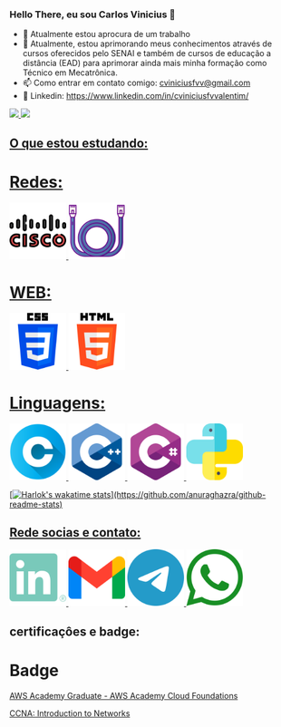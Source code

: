 ### Hello There, eu sou Carlos Vinicius 👋

- 🔭 Atualmente estou aprocura de um trabalho
- 🌱 Atualmente, estou aprimorando meus conhecimentos através de cursos oferecidos pelo SENAI e também de cursos de educação a distância (EAD) para aprimorar ainda mais minha formação como Técnico em Mecatrônica.
- 📫 Como entrar em contato comigo: cviniciusfvv@gmail.com
- 🧾 Linkedin: https://www.linkedin.com/in/cviniciusfvvalentim/

<div>
<a href="https://github.com/cviniciusfvv">
<img loading="lazy" height="180em" src="https://github-readme-stats.vercel.app/api/top-langs/?username=cviniciusfvv&layout=compact&langs_count=7&theme=dracula"/>
<img loading="lazy" height="180em" src="https://github-readme-stats.vercel.app/api?username=cviniciusfvv&show_icons=true&theme=dracula&include_all_commits=true&count_private=true"/>
</div>

## O que estou estudando:

# Redes:

<img loading="lazy" src="IMG\cisco\cisco.png" width="100" height="100"/> <img loading="lazy" src="IMG\redes\cabo.png" width="100" height="100"/>

# WEB:

<img loading="lazy" src="IMG\CSS\css-3.png" width="100" height="100"/> <img loading="lazy" src="IMG\HTML\html-5.png" width="100" height="100"/>

# Linguagens:

<img loading="lazy" src="IMG\c\letra-c.png" width="100" height="100"/> <img loading="lazy" src="IMG\c++\c-.png" width="100" height="100"/> <img loading="lazy" src="IMG\Csharp\do-sustenido.png" width="100" height="100"/> <img loading="lazy" src="IMG\python\python.png" width="100" height="100"/>

[![Harlok's wakatime stats](https://github-readme-stats.vercel.app/api/wakatime?username=@Mantraz_)](https://github.com/anuraghazra/github-readme-stats)

## Rede socias e contato:

<div>
  <a href="https://www.linkedin.com/in/cviniciusfvvalentim/" target="_blank">
    <img src="IMG\linkedin\linkedin.png" alt="LinkedIn" width="100" height="100">
  </a>
    <a href="cviniciusfvv@gmail.com" target="_blank">
    <img src="IMG\gmail\gmail.png" alt="Gmail" width="100" height="100">
  </a>
  <a href="https://t.me/CViniciusFVValentim" target="_blank">
    <img src="IMG\Telegram\telegram.png" alt="Telegram" width="100" height="100">
  </a>
  <a href="https://wa.me/5519996596674" target="_blank">
    <img src="IMG\Whatsapp\whatsapp.png" alt="WhatsApp" width="100" height="100">
  </a>
</div>

## certificaçôes e badge:

# Badge

<div><a href="https://www.credly.com/badges/3ed227f8-66a4-4c35-b570-273973b03199/public_url"><p>AWS Academy Graduate - AWS Academy Cloud Foundations</p></a><div>
<div><a href="https://www.credly.com/badges/4c37c422-54d9-477a-8b09-79b1a8af1b1b/public_url"><p>CCNA: Introduction to Networks</p></a><div>
